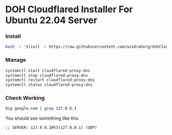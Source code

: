 # DOH Cloudflared Installer For Ubuntu 22.04 Server

### Install
```bash
bash -c "$(curl -L https://raw.githubusercontent.com/azadrahorg/dohCloudflared/main/dohCloudflared.sh)"
```
### Manage
```bash
systemctl start cloudflared-proxy-dns
systemctl stop cloudflared-proxy-dns
systemctl restart cloudflared-proxy-dns
systemctl status cloudflared-proxy-dns
```
### Check Working
```bash
dig google.com | grep 127.0.0.1
```
You should see something like this

`;; SERVER: 127.0.0.1#53(127.0.0.1) (UDP)`
